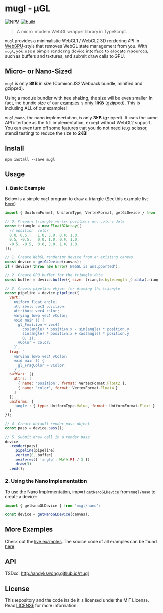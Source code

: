 # mugl - μGL

[![NPM](https://img.shields.io/npm/v/mugl)](https://www.npmjs.com/package/mugl) [![build](https://github.com/andykswong/mugl/actions/workflows/build.yaml/badge.svg)](https://github.com/andykswong/mugl/actions/workflows/build.yaml)

> A micro, modern WebGL wrapper library in TypeScript.

`mugl` provides a minimalistic WebGL1 / WebGL2 3D rendering API in [WebGPU](https://gpuweb.github.io/gpuweb/)-style that removes WebGL state management from you. With `mugl`, you use a simple [rendering device interface](./src/api/device.ts) to allocate resources, such as buffers and textures, and submit draw calls to GPU.

## Micro- or Nano-Sized
`mugl` is only **8KB** in size (CommonJS2 Webpack bundle, minified and gzipped).

Using a module bundler with tree shaking, the size will be even smaller. In fact, the bundle size of our [examples](http://andykswong.github.io/mugl/examples) is only **11KB** (gzipped). This is including ALL of our examples!

`mugl/nano`, the nano implementation, is only **3KB** (gzipped). It uses the same API interface as the full implementation, except without WebGL2 support. You can even turn off some [features](./src/nano/features.ts) that you do not need (e.g. scissor, stencil testing) to reduce the size to **2KB**!

## Install
```shell
npm install --save mugl
```

## Usage

### 1. Basic Example
Below is a simple `mugl` program to draw a triangle (See this example live [here](https://andykswong.github.io/mugl/examples/#basic)):

```javascript
import { UniformFormat, UniformType, VertexFormat, getGLDevice } from 'mugl';

// 0. Prepare triangle vertex positions and colors data
const triangle = new Float32Array([
  // position  color
  0.0, 0.5,    1.0, 0.0, 0.0, 1.0,
  0.5, -0.5,   0.0, 1.0, 0.0, 1.0,
  -0.5, -0.5,  0.0, 0.0, 1.0, 1.0,
]);

// 1. Create WebGL rendering device from an existing canvas
const device = getGLDevice(canvas);
if (!device) throw new Error('WebGL is unsupported');

// 2. Create GPU buffer for the triangle data
const buffer = device.buffer({ size: triangle.byteLength }).data(triangle);

// 3. Create pipeline object for drawing the triangle
const pipeline = device.pipeline({
  vert: `
    uniform float angle;
    attribute vec2 position;
    attribute vec4 color;
    varying lowp vec4 vColor;
    void main () {
      gl_Position = vec4(
        cos(angle) * position.x - sin(angle) * position.y,
        sin(angle) * position.x + cos(angle) * position.y,
        0, 1);
      vColor = color;
    }`,
  frag: `
    varying lowp vec4 vColor;
    void main () {
      gl_FragColor = vColor;
    }`,
  buffers: [{
    attrs: [
      { name: 'position', format: VertexFormat.Float2 },
      { name: 'color', format: VertexFormat.Float4 }
    ]
  }],
  uniforms: {
    'angle': { type: UniformType.Value, format: UniformFormat.Float }
  }
});

// 4. Create default render pass object
const pass = device.pass();

// 5. Submit draw call in a render pass
device
  .render(pass)
    .pipeline(pipeline)
    .vertex(0, buffer)
    .uniforms({ 'angle': Math.PI / 2 })
    .draw(3)
  .end();
```


### 2. Using the Nano Implementation
To use the Nano Implementation, import `getNanoGLDevice` from `mugl/nano` to create a device:

```javascript
import { getNanoGLDevice } from 'mugl/nano';

const device = getNanoGLDevice(canvas);
```

## More Examples
Check out the [live examples](http://andykswong.github.io/mugl/examples). The source code of all examples can be found [here](https://github.com/andykswong/mugl/tree/main/src/examples).

## API
TSDoc: http://andykswong.github.io/mugl

## License
This repository and the code inside it is licensed under the MIT License. Read [LICENSE](./LICENSE) for more information.
